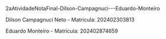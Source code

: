  2aAtividadeNotaFinal-Dilson-Campagnuci---Eduardo-Monteiro

 Dilson Campagnuci Neto - Matricula: 202402303813
 
 Eduardo Monteiro - Matricula: 202402874659
